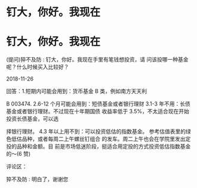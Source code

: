 # 钉大，你好。我现在

# 钉大，你好。我现在

(提问)猝不及防 : 钉大，你好。我现在手里有笔钱想投资，请 问该投哪一种基金呢？什么时候买入比较好？

2018-11-26

回答：1.短期内可能会用到：货币基金 B 类，例如南方天天利

B 003474\. 2.6-12 个月可能会用到：短债基金或者银行理财 3.1-3 年不用：长债基金或者银行理财。不过现在十年期国债 收益率低于 3.5%，不太适合现在开始投资长债基金，可以选

择银行理财。 4.3 年以上用不到：可以投资低估的指数基金。 参考估值表里的绿色低估品种，或者每周二上午螺丝钉组合 的发车。周二上午也会在学院里发出定投的品种和金额。目 前是市场低迷阶段，挺适合用定投的方式投资低估指数基金 的～(6 赞)

评论区：

猝不及防 : 明白了，谢谢您